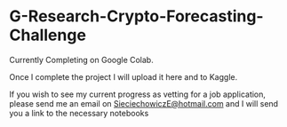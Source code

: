 # G-Research-Crypto-Forecasting-Challenge

Currently Completing on Google Colab.

Once I complete the project I will upload it here and to Kaggle.

If you wish to see my current progress as vetting for a job application, please send me an email on SieciechowiczE@hotmail.com and I will send you a link to the necessary notebooks
